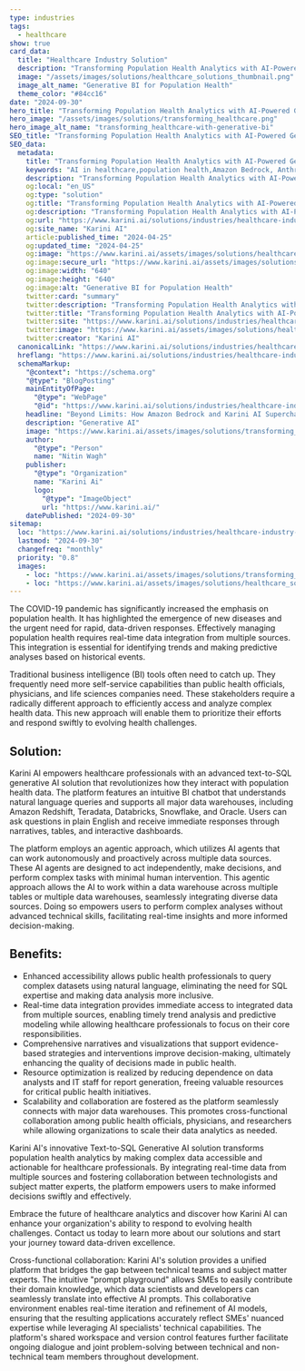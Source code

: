 ```yaml
---
type: industries
tags:
  - healthcare
show: true
card_data:
  title: "Healthcare Industry Solution"
  description: "Transforming Population Health Analytics with AI-Powered Generative BI."
  image: "/assets/images/solutions/healthcare_solutions_thumbnail.png"
  image_alt_name: "Generative BI for Population Health"
  theme_color: "#84cc16"
date: "2024-09-30"
hero_title: "Transforming Population Health Analytics with AI-Powered Generative BI"
hero_image: "/assets/images/solutions/transforming_healthcare.png"
hero_image_alt_name: "transforming_healthcare-with-generative-bi"
SEO_title: "Transforming Population Health Analytics with AI-Powered Generative BI"
SEO_data:
  metadata:
    title: "Transforming Population Health Analytics with AI-Powered Generative BI"
    keywords: "AI in healthcare,population health,Amazon Bedrock, Anthropic, OpenAI"
    description: "Transforming Population Health Analytics with AI-Powered Generative BI."
    og:local: "en_US"
    og:type: "solution"
    og:title: "Transforming Population Health Analytics with AI-Powered Generative BI"
    og:description: "Transforming Population Health Analytics with AI-Powered Generative BI."
    og:url: "https://www.karini.ai/solutions/industries/healthcare-industry-solution"
    og:site_name: "Karini AI"
    article:published_time: "2024-04-25"
    og:updated_time: "2024-04-25"
    og:image: "https://www.karini.ai/assets/images/solutions/healthcare_solutions_thumbnail.png"
    og:image:secure_url: "https://www.karini.ai/assets/images/solutions/healthcare_solutions_thumbnail.png"
    og:image:width: "640"
    og:image:height: "640"
    og:image:alt: "Generative BI for Population Health"
    twitter:card: "summary"
    twitter:description: "Transforming Population Health Analytics with AI-Powered Generative BI."
    twitter:title: "Transforming Population Health Analytics with AI-Powered Generative BI."
    twitter:site: "https://www.karini.ai/solutions/industries/healthcare-industry-solution"
    twitter:image: "https://www.karini.ai/assets/images/solutions/healthcare_solutions_thumbnail.png"
    twitter:creator: "Karini AI"
  canonicalLink: "https://www.karini.ai/solutions/industries/healthcare-industry-solution"
  hreflang: "https://www.karini.ai/solutions/industries/healthcare-industry-solution"
  schemaMarkup:
    "@context": "https://schema.org"
    "@type": "BlogPosting"
    mainEntityOfPage:
      "@type": "WebPage"
      "@id": "https://www.karini.ai/solutions/industries/healthcare-industry-solution"
    headline: "Beyond Limits: How Amazon Bedrock and Karini AI Supercharge Compound AI Systems"
    description: "Generative AI"
    image: "https://www.karini.ai/assets/images/solutions/transforming_healthcare.png"
    author:
      "@type": "Person"
      name: "Nitin Wagh"
    publisher:
      "@type": "Organization"
      name: "Karini Ai"
      logo:
        "@type": "ImageObject"
        url: "https://www.karini.ai/"
    datePublished: "2024-09-30"
sitemap:
  loc: "https://www.karini.ai/solutions/industries/healthcare-industry-solution"
  lastmod: "2024-09-30"
  changefreq: "monthly"
  priority: "0.8"
  images:
    - loc: "https://www.karini.ai/assets/images/solutions/transforming_healthcare.png"
    - loc: "https://www.karini.ai/assets/images/solutions/healthcare_solutions_thumbnail.png"
---
```


The COVID-19 pandemic has significantly increased the emphasis on population health. It has highlighted the emergence of new diseases and the urgent need for rapid, data-driven responses. Effectively managing population health requires real-time data integration from multiple sources. This integration is essential for identifying trends and making predictive analyses based on historical events.

Traditional business intelligence (BI) tools often need to catch up. They frequently need more self-service capabilities than public health officials, physicians, and life sciences companies need. These stakeholders require a radically different approach to efficiently access and analyze complex health data. This new approach will enable them to prioritize their efforts and respond swiftly to evolving health challenges.

## Solution:

Karini AI empowers healthcare professionals with an advanced text-to-SQL generative AI solution that revolutionizes how they interact with population health data. The platform features an intuitive BI chatbot that understands natural language queries and supports all major data warehouses, including Amazon Redshift, Teradata, Databricks, Snowflake, and Oracle. Users can ask questions in plain English and receive immediate responses through narratives, tables, and interactive dashboards.

The platform employs an agentic approach, which utilizes AI agents that can work autonomously and proactively across multiple data sources. These AI agents are designed to act independently, make decisions, and perform complex tasks with minimal human intervention. This agentic approach allows the AI to work within a data warehouse across multiple tables or multiple data warehouses, seamlessly integrating diverse data sources. Doing so empowers users to perform complex analyses without advanced technical skills, facilitating real-time insights and more informed decision-making.

## Benefits:

- Enhanced accessibility allows public health professionals to query complex datasets using natural language, eliminating the need for SQL expertise and making data analysis more inclusive.
- Real-time data integration provides immediate access to integrated data from multiple sources, enabling timely trend analysis and predictive modeling while allowing healthcare professionals to focus on their core responsibilities.
- Comprehensive narratives and visualizations that support evidence-based strategies and interventions improve decision-making, ultimately enhancing the quality of decisions made in public health.
- Resource optimization is realized by reducing dependence on data analysts and IT staff for report generation, freeing valuable resources for critical public health initiatives.
- Scalability and collaboration are fostered as the platform seamlessly connects with major data warehouses. This promotes cross-functional collaboration among public health officials, physicians, and researchers while allowing organizations to scale their data analytics as needed.

Karini AI's innovative Text-to-SQL Generative AI solution transforms population health analytics by making complex data accessible and actionable for healthcare professionals. By integrating real-time data from multiple sources and fostering collaboration between technologists and subject matter experts, the platform empowers users to make informed decisions swiftly and effectively.

Embrace the future of healthcare analytics and discover how Karini AI can enhance your organization's ability to respond to evolving health challenges. Contact us today to learn more about our solutions and start your journey toward data-driven excellence.

Cross-functional collaboration: Karini AI's solution provides a unified platform that bridges the gap between technical teams and subject matter experts. The intuitive "prompt playground" allows SMEs to easily contribute their domain knowledge, which data scientists and developers can seamlessly translate into effective AI prompts. This collaborative environment enables real-time iteration and refinement of AI models, ensuring that the resulting applications accurately reflect SMEs' nuanced expertise while leveraging AI specialists' technical capabilities. The platform's shared workspace and version control features further facilitate ongoing dialogue and joint problem-solving between technical and non-technical team members throughout development.
